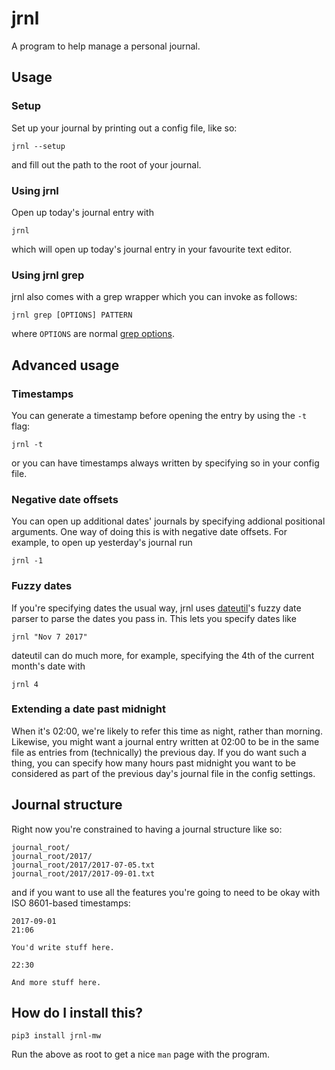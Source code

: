 # jrnl

A program to help manage a personal journal.

## Usage

### Setup

Set up your journal by printing out a config file, like so:

```
jrnl --setup
```

and fill out the path to the root of your journal.

### Using jrnl

Open up today's journal entry with

```
jrnl
```

which will open up today's journal entry in your favourite text editor.

### Using jrnl grep

jrnl also comes with a grep wrapper which you can invoke as follows:

```
jrnl grep [OPTIONS] PATTERN
```

where `OPTIONS` are normal [grep
options](http://man7.org/linux/man-pages/man1/grep.1.html).

## Advanced usage

### Timestamps

You can generate a timestamp before opening the entry by using the `-t` flag:

```
jrnl -t
```

or you can have timestamps always written by specifying so in your config file.

### Negative date offsets

You can open up additional dates' journals by specifying addional
positional arguments. One way of doing this is with negative date
offsets.  For example, to open up yesterday's journal run

```
jrnl -1
```

### Fuzzy dates

If you're specifying dates the usual way, jrnl uses
[dateutil](https://github.com/dateutil/dateutil/)'s fuzzy date parser to
parse the dates you pass in. This lets you specify dates like

```
jrnl "Nov 7 2017"
```

dateutil can do much more, for example, specifying the 4th of the
current month's date with

```
jrnl 4
```

### Extending a date past midnight

When it's 02:00, we're likely to refer this time as night, rather than
morning. Likewise, you might want a journal entry written at 02:00 to be
in the same file as entries from (technically) the previous day. If you
do want such a thing, you can specify how many hours past midnight you
want to be considered as part of the previous day's journal file in the
config settings.

## Journal structure

Right now you're constrained to having a journal structure like so:

```
journal_root/
journal_root/2017/
journal_root/2017/2017-07-05.txt
journal_root/2017/2017-09-01.txt
```

and if you want to use all the features you're going to need to be okay
with ISO 8601-based timestamps:

```
2017-09-01
21:06

You'd write stuff here.

22:30

And more stuff here.
```

## How do I install this?

```
pip3 install jrnl-mw
```

Run the above as root to get a nice `man` page with the program.
